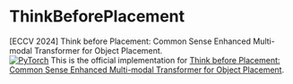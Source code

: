 # ThinkBeforePlacement
[ECCV 2024] Think before Placement: Common Sense Enhanced Multi-modal Transformer for Object Placement.
<br>
<a href="https://pytorch.org/"><img alt="PyTorch" src="https://img.shields.io/badge/PyTorch-EE4C2C?style=for-the-badge&logo=pytorch&logoColor=white"></a>
This is the official implementation for [Think before Placement: Common Sense Enhanced Multi-modal Transformer for Object Placement](https://github.com/JiayuXu829/ThinkBeforePlacement.git).
